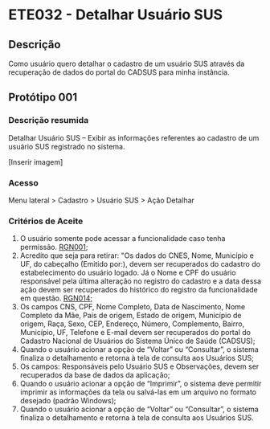 # ETE032 - Detalhar Usuário SUS

## Descrição
Como usuário quero detalhar o cadastro de um usuário SUS através da recuperação de dados do portal do CADSUS para minha instância. 

## Protótipo 001

### Descrição resumida 
Detalhar Usuário SUS – Exibir as informações referentes ao cadastro de um usuário SUS registrado no sistema. 

[Inserir imagem] <!-- ![alt text](../imagens/ete-032-prot-001.png) -->

### Acesso 
Menu lateral > Cadastro > Usuário SUS > Ação Detalhar 

### Critérios de Aceite 
1. O usuário somente pode acessar a funcionalidade caso tenha permissão. [RGN001](DocumentoDeRegrasv2.md#rgn001); 
2. Acredito que seja para retirar: "Os dados do CNES, Nome, Município e UF, do cabeçalho (Emitido por:), devem ser recuperados do cadastro do estabelecimento do usuário logado. Já o Nome e CPF do usuário responsável pela última alteração no registro do cadastro e a data dessa ação devem ser recuperados do histórico do registro da funcionalidade em questão. [RGN014](DocumentoDeRegrasv2.md#rgn014);
3. Os campos CNS, CPF, Nome Completo, Data de Nascimento, Nome Completo da Mãe, Pais de origem, Estado de origem, Município de origem, Raça, Sexo, CEP, Endereço, Número, Complemento, Bairro, Município, UF, Telefone e E-mail devem ser recuperados do portal do Cadastro Nacional de Usuários do Sistema Único de Saúde (CADSUS); <!-- " -->
4. Quando o usuário acionar a opção de “Voltar” ou “Consultar”, o sistema finaliza o detalhamento e retorna à tela de consulta aos Usuários SUS; 
5. Os campos: Responsáveis pelo Usuário SUS e Observações, devem ser recuperados da base de dados da aplicação;
6. Quando o usuário acionar a opção de “Imprimir”, o sistema deve permitir imprimir as informações da tela ou salvá-las em um arquivo no formato desejado (padrão Windows);
7. Quando o usuário acionar a opção de “Voltar” ou “Consultar”, o sistema finaliza o detalhamento e retorna à tela de consulta aos Usuários SUS. 